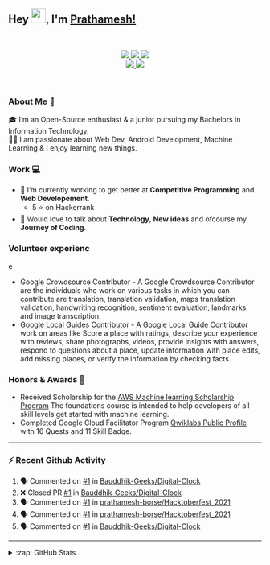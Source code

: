 ## Hey <img src="https://github.com/TheDudeThatCode/TheDudeThatCode/blob/master/Assets/Hi.gif" width="29px">, I'm [Prathamesh!](https://prathamesh-borse.github.io/personal-site/)

<br/>

<p align="center">

  <a href="https://www.linkedin.com/in/prathamesh-borse/" target="_blank" rel="noopener noreferrer">
    <img src="https://img.shields.io/badge/LinkedIn-Prathamesh%20Borse-blue?logo=linkedin&logoColor=blue&color=blue" />
 </a>

  <a href="https://twitter.com/Dev_Prathamtwt" target="_blank" rel="noopener noreferrer">
    <img src="https://img.shields.io/badge/Twitter-Dev_Prathamtwt-blue?logo=twitter&logoColor=blue&color=blue" />
  </a>

  <a href="prathameshborse.official@gmail.com" target="_blank" rel="noopener noreferrer">
    <img src="https://img.shields.io/badge/Gmail-Prathamesh%20Borse-red?logo=gmail&logoColor=red&color=red" />
  </a>

  <br />

  <a href="https://prathameshborse.medium.com/" target="_blank" rel="noopener noreferrer">
    <img src="https://img.shields.io/badge/Medium-Prathamesh%20Borse-black?logo=medium&logoColor=black&color=black" />
  </a>

  <a href="https://instagram.com/dev_prathamig" target="_blank" rel="noopener noreferrer">
    <img src="https://img.shields.io/badge/Instagram-dev_prathamig-pink?logo=instagram&logoColor=pink&color=pink" />
  </a>
</p>

<br />

### About Me 🚀

🎓 I’m an Open-Source enthusiast & a junior pursuing my Bachelors in Information Technology. </br>
👨‍💻  I am passionate about Web Dev, Android Development, Machine Learning & I enjoy learning new things. </br>

### Work 💻

- 🌱 I’m currently working to get better at **Competitive Programming** and **Web Developement**.
  - 5 :star: on Hackerrank
- 💬 Would love to talk about **Technology**, **New ideas** and ofcourse my **Journey of Coding**.

### Volunteer experienc
e
- Google Crowdsource Contributor - A Google Crowdsource Contributor are the individuals who work on various tasks in which you can contribute are translation, translation validation, maps translation validation, handwriting recognition, sentiment evaluation, landmarks, and image transcription. 
- [Google Local Guides Contributor](https://www.google.com/maps/contrib/105412558492020731472/reviews/@20.0121819,73.5511349,8z/data=!3m1!4b1!4m3!8m2!3m1!1e1) - A Google Local Guide Contributor work on areas like Score a place with ratings, describe your experience with reviews, share photographs, videos, provide insights with answers, respond to questions about a place, update information with place edits, add missing places, or verify the information by checking facts.

### Honors & Awards 🏅

- Received Scholarship for the [AWS Machine learning Scholarship Program](https://www.udacity.com/course/aws-machine-learning-foundations--ud090) The foundations course is intended to help developers of all skill levels get started with machine learning.
- Completed Google Cloud Facilitator Program [Qwiklabs Public Profile](https://www.qwiklabs.com/public_profiles/e7000573-80c9-41e4-894a-33ece4b5128b) with 16 Quests and 11 Skill Badge.

---

### :zap: Recent Github Activity

<!--START_SECTION:activity-->

1. 🗣 Commented on [#1](https://github.com/Bauddhik-Geeks/Digital-Clock/issues/1) in [Bauddhik-Geeks/Digital-Clock](https://github.com/Bauddhik-Geeks/Digital-Clock)
2. ❌ Closed PR [#1](https://github.com/Bauddhik-Geeks/Digital-Clock/pull/1) in [Bauddhik-Geeks/Digital-Clock](https://github.com/Bauddhik-Geeks/Digital-Clock)
3. 🗣 Commented on [#1](https://github.com/prathamesh-borse/Hacktoberfest_2021/issues/1) in [prathamesh-borse/Hacktoberfest_2021](https://github.com/prathamesh-borse/Hacktoberfest_2021)
4. 🗣 Commented on [#1](https://github.com/prathamesh-borse/Hacktoberfest_2021/issues/1) in [prathamesh-borse/Hacktoberfest_2021](https://github.com/prathamesh-borse/Hacktoberfest_2021)
5. 🗣 Commented on [#1](https://github.com/Bauddhik-Geeks/Digital-Clock/issues/1) in [Bauddhik-Geeks/Digital-Clock](https://github.com/Bauddhik-Geeks/Digital-Clock)
<!--END_SECTION:activity-->

---

<details>
  <summary>:zap: GitHub Stats</summary>

<p>&nbsp;<img align="center" alt="prathamesh-borse" src="https://github-readme-stats.vercel.app/api?username=prathamesh-borse&show_icons=true&title_color=ffffff&icon_color=03fc8c&text_color=daf7dc&bg_color=191919" />

</details>
